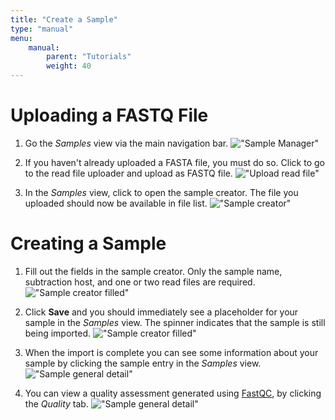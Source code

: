 ```yaml
---
title: "Create a Sample"
type: "manual"
menu:
    manual:
        parent: "Tutorials"
        weight: 40
---
```


# Uploading a FASTQ File

1. Go the _Samples_ view via the main navigation bar.
    !["Sample Manager"](/docs_images/samples_main.png)

2. If you haven't already uploaded a FASTA file, you must do so. Click <i class="fa fa-folder-open"></i> to go to the read file uploader and upload as FASTQ file.
    !["Upload read file"](/docs_images/upload_read_file.gif)  

3. In the _Samples_ view, click <i class="far fa-edit text-primary"></i> to open the sample creator. The file you uploaded should now be available in file list.
    !["Sample creator"](/docs_images/sample_creator.png)

# Creating a Sample

1. Fill out the fields in the sample creator. Only the sample name, subtraction host, and one or two read files are required.
    !["Sample creator filled"](/docs_images/sample_creator_filled.png)

2. Click <i class="fas fa-save"></i> **Save** and you should immediately see a placeholder for your sample in the _Samples_ view. The spinner indicates that the sample is still being imported.
    !["Sample creator filled"](/docs_images/sample_importing.png)

3. When the import is complete you can see some information about your sample by clicking the sample entry in the _Samples_ view.
    !["Sample general detail"](/docs_images/sample_general.png)

4. You can view a quality assessment generated using [FastQC](https://www.bioinformatics.babraham.ac.uk/projects/fastqc/), by clicking the _Quality_ tab.
    !["Sample general detail"](/docs_images/sample_quality.png)



